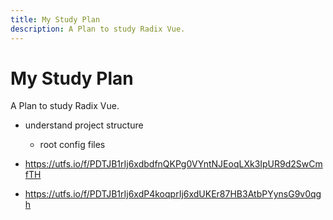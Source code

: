 ```yaml
---
title: My Study Plan
description: A Plan to study Radix Vue.
---
```


# My Study Plan

<Description>
A Plan to study Radix Vue.
</Description>

- understand project structure
  - root config files

- https://utfs.io/f/PDTJB1rIj6xdbdfnQKPg0VYntNJEoqLXk3IpUR9d2SwCmfTH
- https://utfs.io/f/PDTJB1rIj6xdP4koqprIj6xdUKEr87HB3AtbPYynsG9v0qgh
